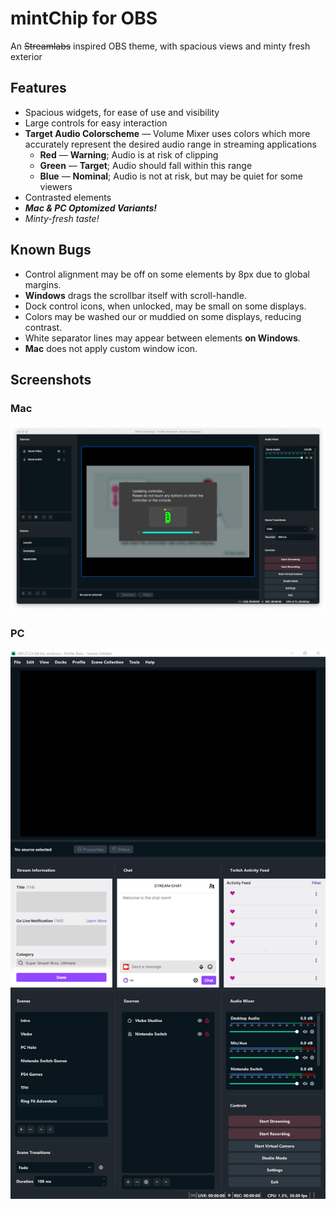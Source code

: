 # mintChip for OBS
An ~~Streamlabs~~ inspired OBS theme, with spacious views and minty fresh exterior

## Features

- Spacious widgets, for ease of use and visibility
- Large controls for easy interaction
- **Target Audio Colorscheme** — Volume Mixer uses colors which more accurately represent the desired audio range in streaming applications
  - **Red** — **Warning**; Audio is at risk of clipping
  - **Green** — **Target**; Audio should fall within this range
  - **Blue** — **Nominal**; Audio is not at risk, but may be quiet for some viewers
- Contrasted elements
- **_Mac & PC Optomized Variants!_**
- _Minty-fresh taste!_

## Known Bugs

- Control alignment may be off on some elements by 8px due to global margins.
- **Windows** drags the scrollbar itself with scroll-handle.
- Dock control icons, when unlocked, may be small on some displays.
- Colors may be washed our or muddied on some displays, reducing contrast.
- White separator lines may appear between elements **on Windows**.
- **Mac** does not apply custom window icon.

## Screenshots
### Mac
![macOS Screenshot](https://github.com/MisutaaAsriel/mintChip-OBS/blob/main/macOS%20B1.png) 

### PC
![PC Screenshot](https://github.com/MisutaaAsriel/mintChip-OBS/blob/main/PC%20B1.png)
